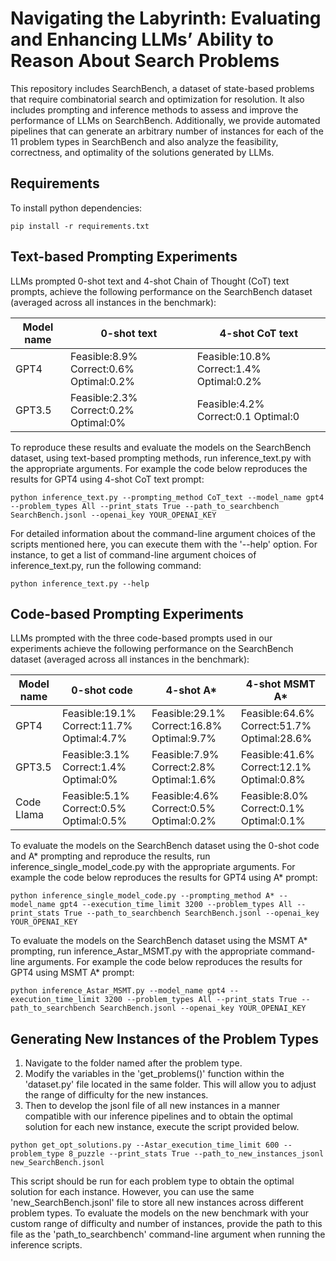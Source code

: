 # Navigating the Labyrinth: Evaluating and Enhancing LLMs’ Ability to Reason About Search Problems

This repository includes SearchBench, a dataset  of state-based problems that require combinatorial search and optimization for resolution. It also includes prompting and inference methods to assess and improve the performance of LLMs on SearchBench. Additionally, we provide automated pipelines that can generate an arbitrary number of instances for each of the 11 problem types in SearchBench and also analyze the feasibility, correctness, and optimality of the solutions generated by LLMs.


## Requirements

To install python dependencies:

```setup
pip install -r requirements.txt
```

## Text-based Prompting Experiments

LLMs prompted 0-shot text and 4-shot Chain of Thought (CoT) text prompts, achieve the following performance on the SearchBench dataset (averaged across all instances in the benchmark):

| Model name         | 0-shot text | 4-shot CoT text|
| ------------------ |---------------- | ---------------- | 
| GPT4      |  Feasible:8.9% Correct:0.6% Optimal:0.2%    |  Feasible:10.8% Correct:1.4% Optimal:0.2% |      
| GPT3.5    |  Feasible:2.3% Correct:0.2% Optimal:0%    |  Feasible:4.2% Correct:0.1 Optimal:0 | 

To reproduce these results and evaluate the models on the SearchBench dataset, using text-based prompting methods, run inference_text.py with the appropriate arguments. For example the code below reproduces the results for GPT4 using 4-shot CoT text prompt:
```
python inference_text.py --prompting_method CoT_text --model_name gpt4 --problem_types All --print_stats True --path_to_searchbench SearchBench.jsonl --openai_key YOUR_OPENAI_KEY
```


For detailed information about the command-line argument choices of the scripts mentioned here, you can execute them with the '--help' option. For instance, to get a list of command-line argument choices of inference_text.py, run the following command:
```
python inference_text.py --help
```


## Code-based Prompting Experiments

LLMs prompted with the three code-based prompts used in our experiments achieve the following performance on the SearchBench dataset (averaged across all instances in the benchmark):

| Model name         | 0-shot code | 4-shot A* |  4-shot MSMT A* |
| ------------------ |---------------- | ---------------- | ---------------- | 
| GPT4      | Feasible:19.1% Correct:11.7% Optimal:4.7% |  Feasible:29.1% Correct:16.8% Optimal:9.7% | Feasible:64.6% Correct:51.7% Optimal:28.6% |     
| GPT3.5    | Feasible:3.1% Correct:1.4% Optimal:0% |  Feasible:7.9% Correct:2.8% Optimal:1.6% | Feasible:41.6% Correct:12.1% Optimal:0.8% |
| Code Llama   | Feasible:5.1% Correct:0.5% Optimal:0.5% |  Feasible:4.6% Correct:0.5% Optimal:0.2% | Feasible:8.0% Correct:0.1% Optimal:0.1% | 

To evaluate the models on the SearchBench dataset using the 0-shot code and A* prompting and reproduce the results, run inference_single_model_code.py with the appropriate arguments. For example the code below reproduces the results for GPT4 using A* prompt:

```
python inference_single_model_code.py --prompting_method A* --model_name gpt4 --execution_time_limit 3200 --problem_types All --print_stats True --path_to_searchbench SearchBench.jsonl --openai_key YOUR_OPENAI_KEY
```

To evaluate the models on the SearchBench dataset using the MSMT A* prompting, run inference_Astar_MSMT.py with the appropriate command-line arguments. For example the code below reproduces the results for GPT4 using MSMT A* prompt:

```
python inference_Astar_MSMT.py --model_name gpt4 --execution_time_limit 3200 --problem_types All --print_stats True --path_to_searchbench SearchBench.jsonl --openai_key YOUR_OPENAI_KEY
```

## Generating New Instances of the Problem Types

1. Navigate to the folder named after the problem type.
2. Modify the variables in the 'get_problems()' function within the 'dataset.py' file located in the same folder. This will allow you to adjust the range of difficulty for the new instances.
3. Then to develop the jsonl file of all new instances in a manner compatible with our inference pipelines and to obtain the optimal solution for each new instance, execute the script provided below.

```
python get_opt_solutions.py --Astar_execution_time_limit 600 --problem_type 8_puzzle --print_stats True --path_to_new_instances_jsonl new_SearchBench.jsonl  
```

This script should be run for each problem type to obtain the optimal solution for each instance. However, you can use the same 'new_SearchBench.jsonl' file to store all new instances across different problem types. To evaluate the models on the new benchmark with your custom range of difficulty and number of instances, provide the path to this file as the 'path_to_searchbench' command-line argument when running the inference scripts.
